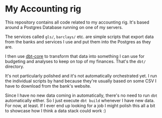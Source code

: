 # My Accounting rig

This repository contains all code related to my accounting rig. It's
based around a Postgres Database running on one of my servers.

The services called `gls/`, `barclays/` etc. are simple scripts that
export data from the banks and services I use and put them into the
Postgres as they are.

I then use [dbt-core](https://github.com/dbt-labs/dbt-core) to
transform that data into something I can use for budgeting and
analyses to keep on top of my finances. That's the `dbt/` directory.

It's not particularly polished and it's not automatically orchestrated
yet. I run the individual scripts by hand because they're usually
based on some CSV I have to download from the bank's website.

Since I have no new data coming in automatically, there's no need to
run `dbt` automatically either. So I just execute `dbt build` whenever
I have new data. For now, at least. If I ever end up looking for a job
I might polish this all a bit to showcase how I think a data stack
could work :)
